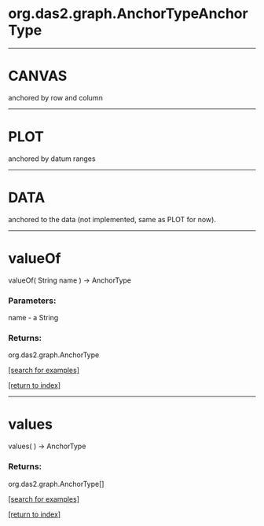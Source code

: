 # org.das2.graph.AnchorTypeAnchor Type
***
<a name="CANVAS"></a>
# CANVAS

anchored by row and column

***
<a name="PLOT"></a>
# PLOT

anchored by datum ranges

***
<a name="DATA"></a>
# DATA

anchored to the data (not implemented, same as PLOT for now).

***
<a name="valueOf"></a>
# valueOf
valueOf( String name ) &rarr; AnchorType



### Parameters:
name - a String

### Returns:
org.das2.graph.AnchorType


<a href="https://github.com/autoplot/dev/search?q=valueOf&unscoped_q=valueOf">[search for examples]</a>

<a href="https://github.com/autoplot/documentation/blob/master/javadoc/index-all.md">[return to index]</a>

***
<a name="values"></a>
# values
values(  ) &rarr; AnchorType



### Returns:
org.das2.graph.AnchorType[]


<a href="https://github.com/autoplot/dev/search?q=values&unscoped_q=values">[search for examples]</a>

<a href="https://github.com/autoplot/documentation/blob/master/javadoc/index-all.md">[return to index]</a>

